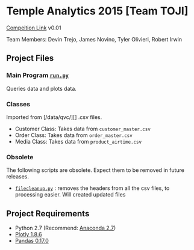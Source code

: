 # Temple Analytics 2015  [Team TOJI]
[Compeition Link][]
v0.01

Team Members: Devin Trejo, James Novino, Tyler Olivieri, Robert Irwin

## Project Files
### Main Program [`run.py`][]
Queries data and plots data.

### Classes
Imported from [/data/qvc/][] .csv files.
- Customer Class: Takes data from `customer_master.csv`
- Order Class: Takes data from `order_master.csv`
- Media Class: Takes data from `product_airtime.csv`

### Obsolete
The following scripts are obsolete. Expect them to be removed in future
releases.
- [`filecleanup.py`][] : removes the headers from all the csv files, to 
processing easier. Will created updated files

## Project Requirements
- Python 2.7 (Recommend: [Anaconda 2.7][])
- [Plotly 1.8.6][]
- [Pandas 0.17.0][]

[Compeition Link]: http://ibit.temple.edu/analytics/
[`run.py`]: /src/run.py
[`filecleanup.py`]: /src/filecleanup.py
[Anaconda 2.7]: https://www.continuum.io/downloads
[Plotly 1.8.6]: https://plot.ly/
[Pandas 0.17.0]: http://pandas.pydata.org/
